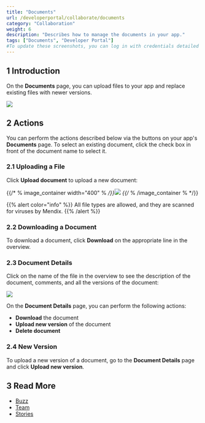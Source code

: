```yaml
---
title: "Documents"
url: /developerportal/collaborate/documents
category: "Collaboration"
weight: 6
description: "Describes how to manage the documents in your app."
tags: ["Documents", "Developer Portal"]
#To update these screenshots, you can log in with credentials detailed in How to Update Screenshots Using Team Apps.
---
```


## 1 Introduction

On the **Documents** page, you can upload files to your app and replace existing files with newer versions.

![](/attachments/developerportal/collaborate/documents/documents.png)

## 2 Actions

You can perform the actions described below via the buttons on your app's **Documents** page. To select an existing document, click the check box in front of the document name to select it.

### 2.1 Uploading a File

Click **Upload document** to upload a new document:

{{/* % image_container width="400" % */}}![](/attachments/developerportal/collaborate/documents/upload-file.png)
{{/* % /image_container % */}} 

{{% alert color="info" %}}
All file types are allowed, and they are scanned for viruses by Mendix.
{{% /alert %}}

### 2.2 Downloading a Document

To download a document, click **Download** on the appropriate line in the overview.

### 2.3 Document Details

Click on the name of the file in the overview to see the description of the document, comments, and all the versions of the document:

![](/attachments/developerportal/collaborate/documents/document-details.png)

On the **Document Details** page, you can perform the following actions:

* **Download** the document
* **Upload new version** of the document
* **Delete document**

### 2.4 New Version

To upload a new version of a document, go to the **Document Details** page and click **Upload new version**.

## 3 Read More

* [Buzz](buzz)
* [Team](team)
* [Stories](stories)
